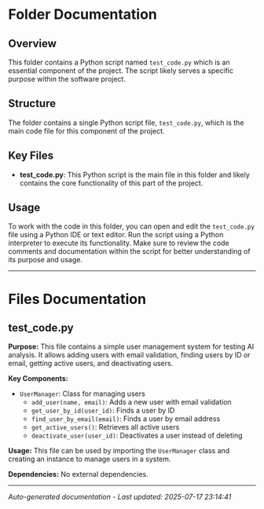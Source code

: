 # Folder Documentation

## Overview
This folder contains a Python script named `test_code.py` which is an essential component of the project. The script likely serves a specific purpose within the software project.

## Structure
The folder contains a single Python script file, `test_code.py`, which is the main code file for this component of the project.

## Key Files
- **test_code.py**: This Python script is the main file in this folder and likely contains the core functionality of this part of the project.

## Usage
To work with the code in this folder, you can open and edit the `test_code.py` file using a Python IDE or text editor. Run the script using a Python interpreter to execute its functionality. Make sure to review the code comments and documentation within the script for better understanding of its purpose and usage.

---

# Files Documentation

## test_code.py

**Purpose:** This file contains a simple user management system for testing AI analysis. It allows adding users with email validation, finding users by ID or email, getting active users, and deactivating users.

**Key Components:**
- `UserManager`: Class for managing users
  - `add_user(name, email)`: Adds a new user with email validation
  - `get_user_by_id(user_id)`: Finds a user by ID
  - `find_user_by_email(email)`: Finds a user by email address
  - `get_active_users()`: Retrieves all active users
  - `deactivate_user(user_id)`: Deactivates a user instead of deleting

**Usage:** This file can be used by importing the `UserManager` class and creating an instance to manage users in a system.

**Dependencies:** No external dependencies.

---
*Auto-generated documentation - Last updated: 2025-07-17 23:14:41*
